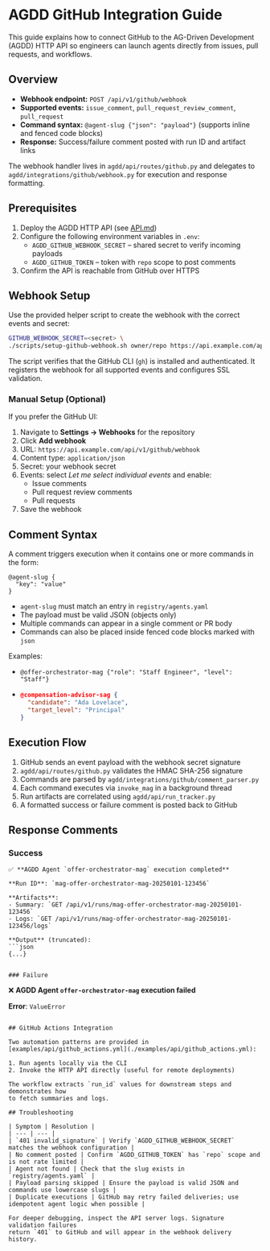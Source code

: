 # AGDD GitHub Integration Guide

This guide explains how to connect GitHub to the AG-Driven Development (AGDD)
HTTP API so engineers can launch agents directly from issues, pull requests, and
workflows.

## Overview

- **Webhook endpoint:** `POST /api/v1/github/webhook`
- **Supported events:** `issue_comment`, `pull_request_review_comment`, `pull_request`
- **Command syntax:** `@agent-slug {"json": "payload"}` (supports inline and fenced code blocks)
- **Response:** Success/failure comment posted with run ID and artifact links

The webhook handler lives in `agdd/api/routes/github.py` and delegates to
`agdd/integrations/github/webhook.py` for execution and response formatting.

## Prerequisites

1. Deploy the AGDD HTTP API (see [API.md](./API.md))
2. Configure the following environment variables in `.env`:
   - `AGDD_GITHUB_WEBHOOK_SECRET` – shared secret to verify incoming payloads
   - `AGDD_GITHUB_TOKEN` – token with `repo` scope to post comments
3. Confirm the API is reachable from GitHub over HTTPS

## Webhook Setup

Use the provided helper script to create the webhook with the correct events and
secret:

```bash
GITHUB_WEBHOOK_SECRET=<secret> \
./scripts/setup-github-webhook.sh owner/repo https://api.example.com/api/v1/github/webhook
```

The script verifies that the GitHub CLI (`gh`) is installed and authenticated.
It registers the webhook for all supported events and configures SSL validation.

### Manual Setup (Optional)

If you prefer the GitHub UI:

1. Navigate to **Settings → Webhooks** for the repository
2. Click **Add webhook**
3. URL: `https://api.example.com/api/v1/github/webhook`
4. Content type: `application/json`
5. Secret: your webhook secret
6. Events: select *Let me select individual events* and enable:
   - Issue comments
   - Pull request review comments
   - Pull requests
7. Save the webhook

## Comment Syntax

A comment triggers execution when it contains one or more commands in the form:

```
@agent-slug {
  "key": "value"
}
```

- `agent-slug` must match an entry in `registry/agents.yaml`
- The payload must be valid JSON (objects only)
- Multiple commands can appear in a single comment or PR body
- Commands can also be placed inside fenced code blocks marked with `json`

Examples:

- `@offer-orchestrator-mag {"role": "Staff Engineer", "level": "Staff"}`
- ```json
  @compensation-advisor-sag {
    "candidate": "Ada Lovelace",
    "target_level": "Principal"
  }
  ```

## Execution Flow

1. GitHub sends an event payload with the webhook secret signature
2. `agdd/api/routes/github.py` validates the HMAC SHA-256 signature
3. Commands are parsed by `agdd/integrations/github/comment_parser.py`
4. Each command executes via `invoke_mag` in a background thread
5. Run artifacts are correlated using `agdd/api/run_tracker.py`
6. A formatted success or failure comment is posted back to GitHub

## Response Comments

### Success

```
✅ **AGDD Agent `offer-orchestrator-mag` execution completed**

**Run ID**: `mag-offer-orchestrator-mag-20250101-123456`

**Artifacts**:
- Summary: `GET /api/v1/runs/mag-offer-orchestrator-mag-20250101-123456`
- Logs: `GET /api/v1/runs/mag-offer-orchestrator-mag-20250101-123456/logs`

**Output** (truncated):
```json
{...}
```
```

### Failure

```
❌ **AGDD Agent `offer-orchestrator-mag` execution failed**

**Error**: `ValueError`

```

## GitHub Actions Integration

Two automation patterns are provided in
[examples/api/github_actions.yml](./examples/api/github_actions.yml):

1. Run agents locally via the CLI
2. Invoke the HTTP API directly (useful for remote deployments)

The workflow extracts `run_id` values for downstream steps and demonstrates how
to fetch summaries and logs.

## Troubleshooting

| Symptom | Resolution |
| --- | --- |
| `401 invalid_signature` | Verify `AGDD_GITHUB_WEBHOOK_SECRET` matches the webhook configuration |
| No comment posted | Confirm `AGDD_GITHUB_TOKEN` has `repo` scope and is not rate limited |
| Agent not found | Check that the slug exists in `registry/agents.yaml` |
| Payload parsing skipped | Ensure the payload is valid JSON and commands use lowercase slugs |
| Duplicate executions | GitHub may retry failed deliveries; use idempotent agent logic when possible |

For deeper debugging, inspect the API server logs. Signature validation failures
return `401` to GitHub and will appear in the webhook delivery history.
